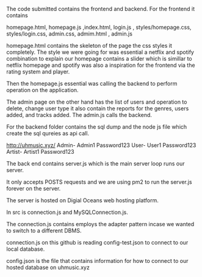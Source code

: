 The code submitted contains the frontend and backend. For the frontend it contains

homepage.html, homepage.js ,index.html, login.js , styles/homepage.css, styles/login.css, admin.css, admim.html , admin.js

homepage.html contains the skeleton of the page the css styles it completely. The style we were going for was essential a netflix and spotify combination to explain our homepage contains a slider which is simillar to netflix homepage and spotify was also a inspiration for the frontend via the rating system and player.

Then the homepage.js essential was calling the backend to perform operation on the application. 

The admin page on the other hand has the list of users and operation to delete, change user type it also contain the reports for the genres, users added, and tracks added. The admin.js calls the backend.

For the backend folder contains the sql dump and the node js file which create the sql qureies as api call.

http://uhmusic.xyz/
Admin- Admin1 Password123
User- User1 Password123
Artist- Artist1 Password123


The back end contains server.js which is the main server loop runs our server. 

It only accepts POSTS requests and we are using pm2 to run the server.js forever on the server.

The server is hosted on Digial Oceans web hosting platform.

In src is connection.js and MySQLConnection.js. 

The connection.js contains employs the adapter pattern incase we wanted to switch to a different DBMS. 

connection.js on this github is reading config-test.json to connect to our local database. 

config.json is the file that contains information for how to connect to our hosted database on uhmusic.xyz

MySQLConnection.js contains all endpoints the frontend can hit to get information. It is a set of independent functions.

The dump file contains data-base-structure.sql which is the initial file we had use to generate the database as well as implemented the triggers.

It also contains Dump20220423.sql which is a self contained dump of our current database as of 4/23/2022

Inside of it is an implemtation of our triggers and all our schema structure.

The only difference between whats on the actual server is that connection.js is reading config.json instead of config-test.json

The way we implemented uploading is that the server recieves the files and stores in folder and in the database we store a link to where its stored.

If you want to run it locally with the frontend, do a ctrl-f find all on "uhmusic.xyz" and change them to "localhost:3000" on all .js files in the frontend.

Use any of the files in backend/dump to generate the database. 

Change config-test.json match your credentials for your hosted database.

To start the server make sure you have node and npm installed. 

Install all the packages with "npm install" then run "npm start" to start the server.
